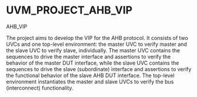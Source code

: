 # UVM_PROJECT_AHB_VIP
AHB_VIP


The project aims to develop the VIP for the AHB protocol. It consists 
of two UVCs and one top-level environment: the master UVC to verify master and the slave UVC to verify slave, 
individually. The master UVC contains the sequences to drive the master interface and assertions to 
verify the behavior of the master DUT interface, while the slave UVC contains the sequences to drive the slave (subordinate) interface 
and assertions to verify the functional behavior of the slave AHB DUT interface. The top-level environment instantiates the master 
and slave UVCs to verify the bus (interconnect) functionality.
